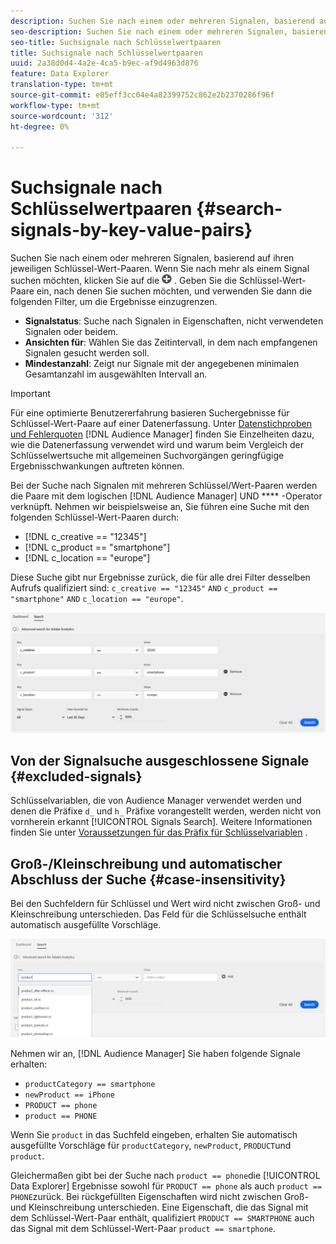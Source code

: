 ```yaml
---
description: Suchen Sie nach einem oder mehreren Signalen, basierend auf ihren jeweiligen Schlüssel-Wert-Paaren.
seo-description: Suchen Sie nach einem oder mehreren Signalen, basierend auf ihren jeweiligen Schlüssel-Wert-Paaren.
seo-title: Suchsignale nach Schlüsselwertpaaren
title: Suchsignale nach Schlüsselwertpaaren
uuid: 2a38d0d4-4a2e-4ca5-b9ec-af9d4963d876
feature: Data Explorer
translation-type: tm+mt
source-git-commit: e05eff3cc04e4a82399752c862e2b2370286f96f
workflow-type: tm+mt
source-wordcount: '312'
ht-degree: 0%

---
```



# Suchsignale nach Schlüsselwertpaaren {#search-signals-by-key-value-pairs}

Suchen Sie nach einem oder mehreren Signalen, basierend auf ihren jeweiligen Schlüssel-Wert-Paaren.
Wenn Sie nach mehr als einem Signal suchen möchten, klicken Sie auf die ![Hinzufügen](assets/icon_add.png) . Geben Sie die Schlüssel-Wert-Paare ein, nach denen Sie suchen möchten, und verwenden Sie dann die folgenden Filter, um die Ergebnisse einzugrenzen.

* **Signalstatus**: Suche nach Signalen in Eigenschaften, nicht verwendeten Signalen oder beidem.
* **Ansichten für**: Wählen Sie das Zeitintervall, in dem nach empfangenen Signalen gesucht werden soll.
* **Mindestanzahl**: Zeigt nur Signale mit der angegebenen minimalen Gesamtanzahl im ausgewählten Intervall an.

>[!IMPORTANT]
>
>Für eine optimierte Benutzererfahrung basieren Suchergebnisse für Schlüssel-Wert-Paare auf einer Datenerfassung. Unter [Datenstichproben und Fehlerquoten](/help/using/reporting/report-sampling.md) [!DNL Audience Manager] finden Sie Einzelheiten dazu, wie die Datenerfassung verwendet wird und warum beim Vergleich der Schlüsselwertsuche mit allgemeinen Suchvorgängen geringfügige Ergebnisschwankungen auftreten können.

Bei der Suche nach Signalen mit mehreren Schlüssel/Wert-Paaren werden die Paare mit dem logischen [!DNL Audience Manager] UND **** -Operator verknüpft. Nehmen wir beispielsweise an, Sie führen eine Suche mit den folgenden Schlüssel-Wert-Paaren durch:

* [!DNL c_creative == "12345"]
* [!DNL c_product == "smartphone"]
* [!DNL c_location == "europe"]

Diese Suche gibt nur Ergebnisse zurück, die für alle drei Filter desselben Aufrufs qualifiziert sind: `c_creative == "12345"` `AND` `c_product == "smartphone"` `AND` `c_location == "europe"`.

![](assets/signals-search.png)

## Von der Signalsuche ausgeschlossene Signale {#excluded-signals}

Schlüsselvariablen, die von Audience Manager verwendet werden und denen die Präfixe `d_` und `h_` Präfixe vorangestellt werden, werden nicht von vornherein erkannt [!UICONTROL Signals Search]. Weitere Informationen finden Sie unter [Voraussetzungen für das Präfix für Schlüsselvariablen](../../traits/trait-variable-prefixes.md) .

## Groß-/Kleinschreibung und automatischer Abschluss der Suche {#case-insensitivity}

Bei den Suchfeldern für Schlüssel und Wert wird nicht zwischen Groß- und Kleinschreibung unterschieden. Das Feld für die Schlüsselsuche enthält automatisch ausgefüllte Vorschläge.

![](assets/signal-search-suggestions.png)

Nehmen wir an, [!DNL Audience Manager] Sie haben folgende Signale erhalten:

* `productCategory == smartphone`
* `newProduct == iPhone`
* `PRODUCT == phone`
* `product == PHONE`

Wenn Sie `product` in das Suchfeld eingeben, erhalten Sie automatisch ausgefüllte Vorschläge für `productCategory`, `newProduct`, `PRODUCT`und `product`.

Gleichermaßen gibt bei der Suche nach `product == phone`die [!UICONTROL Data Explorer] Ergebnisse sowohl für `PRODUCT == phone` als auch `product == PHONE`zurück.
Bei rückgefüllten Eigenschaften wird nicht zwischen Groß- und Kleinschreibung unterschieden. Eine Eigenschaft, die das Signal mit dem Schlüssel-Wert-Paar enthält, qualifiziert `PRODUCT == SMARTPHONE` auch das Signal mit dem Schlüssel-Wert-Paar `product == smartphone`.